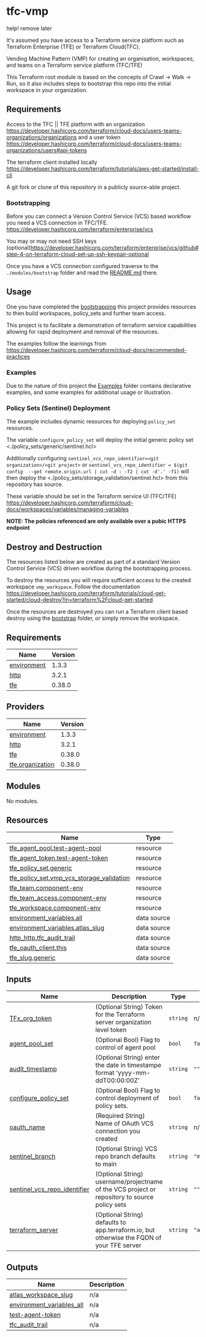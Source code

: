# tfc-vmp




help! remove later

It's assumed you have access to a Terraform service platform such as Terraform Enterprise (TFE) or Terraform Cloud(TFC).

Vending Machine Pattern (VMP) for creating an organisation, workspaces, and teams on a Terraform service platform (TFC/TFE)

This Terraform root module is based on the concepts of Crawl -> Walk -> Run, so it also includes steps to bootstrap this repo into the initial workspace in your organization.

## Requirements

Access to the TFC || TFE platform with an organization <https://developer.hashicorp.com/terraform/cloud-docs/users-teams-organizations/organizations> and a user token <https://developer.hashicorp.com/terraform/cloud-docs/users-teams-organizations/users#api-tokens>

The terraform client installed locally <https://developer.hashicorp.com/terraform/tutorials/aws-get-started/install-cli>

A git fork or clone of this repository in a publicly source-able project.

### Bootstrapping

Before you can connect a Version Control Service (VCS) based workflow you need a VCS connection in TFC/TFE. <https://developer.hashicorp.com/terraform/enterprise/vcs>

You may or may not need SSH keys (optional)<https://developer.hashicorp.com/terraform/enterprise/vcs/github#step-4-on-terraform-cloud-set-up-ssh-keypair-optional>

Once you have a VCS connection configured traverse to the `./modules/bootstrap` folder and read the [README.md](./modules/bootstrap/README.md) there.

## Usage

One you have completed the [bootstrapping](./README.md#bootstrapping) this project provides resources to then build workspaces, policy_sets and further team access.

This project is to facilitate a demonstration of terraform service capabilities allowing for rapid deployment and removal of the resources.

The examples follow the learnings from <https://developer.hashicorp.com/terraform/cloud-docs/recommended-practices>

### Examples

Due to the nature of this project the [Examples](./examples/README.md) folder contains declarative examples, and some examples for additional usage or illustration.

### Policy Sets (Sentinel) Deployment

The example includes dynamic resources for deploying `policy_set` resources.

The variable `configure_policy_set` will deploy the initial generic policy set <./policy_sets/generic/sentinel.hcl>

Additionally configuring `sentinel_vcs_repo_identifier=<git organization>/<git project>` or `sentinel_vcs_repo_identifier = $(git config  --get remote.origin.url | cut -d : -f2 | cut -d'.' -f1)` will then deploy the <./policy_sets/storage_validation/sentinel.hcl> from this repository has source.

These variable should be set in the Terraform service UI (TFC/TFE) <https://developer.hashicorp.com/terraform/cloud-docs/workspaces/variables/managing-variables>

**NOTE: The policies referenced are only available over a pubic HTTPS endpoint**

## Destroy and Destruction

The resources listed below are created as part of a standard Version Control Service (VCS) driven workflow during the bootstrapping process.

To destroy the resources you will require sufficient access to the created workspace `vmp_workspace`. Follow the documentation <https://developer.hashicorp.com/terraform/tutorials/cloud-get-started/cloud-destroy?in=terraform%2Fcloud-get-started>

Once the resources are destroyed you can run a Terraform client based destroy using the [bootstrap](./modules/bootstrap) folder, or simply remove the workspace.


<!-- BEGIN_TF_DOCS -->
## Requirements

| Name | Version |
|------|---------|
| <a name="requirement_environment"></a> [environment](#requirement\_environment) | 1.3.3 |
| <a name="requirement_http"></a> [http](#requirement\_http) | 3.2.1 |
| <a name="requirement_tfe"></a> [tfe](#requirement\_tfe) | 0.38.0 |

## Providers

| Name | Version |
|------|---------|
| <a name="provider_environment"></a> [environment](#provider\_environment) | 1.3.3 |
| <a name="provider_http"></a> [http](#provider\_http) | 3.2.1 |
| <a name="provider_tfe"></a> [tfe](#provider\_tfe) | 0.38.0 |
| <a name="provider_tfe.organization"></a> [tfe.organization](#provider\_tfe.organization) | 0.38.0 |

## Modules

No modules.

## Resources

| Name | Type |
|------|------|
| [tfe_agent_pool.test-agent-pool](https://registry.terraform.io/providers/hashicorp/tfe/0.38.0/docs/resources/agent_pool) | resource |
| [tfe_agent_token.test-agent-token](https://registry.terraform.io/providers/hashicorp/tfe/0.38.0/docs/resources/agent_token) | resource |
| [tfe_policy_set.generic](https://registry.terraform.io/providers/hashicorp/tfe/0.38.0/docs/resources/policy_set) | resource |
| [tfe_policy_set.vmp_vcs_storage_validation](https://registry.terraform.io/providers/hashicorp/tfe/0.38.0/docs/resources/policy_set) | resource |
| [tfe_team.component-env](https://registry.terraform.io/providers/hashicorp/tfe/0.38.0/docs/resources/team) | resource |
| [tfe_team_access.component-env](https://registry.terraform.io/providers/hashicorp/tfe/0.38.0/docs/resources/team_access) | resource |
| [tfe_workspace.component-env](https://registry.terraform.io/providers/hashicorp/tfe/0.38.0/docs/resources/workspace) | resource |
| [environment_variables.all](https://registry.terraform.io/providers/EppO/environment/1.3.3/docs/data-sources/variables) | data source |
| [environment_variables.atlas_slug](https://registry.terraform.io/providers/EppO/environment/1.3.3/docs/data-sources/variables) | data source |
| [http_http.tfc_audit_trail](https://registry.terraform.io/providers/hashicorp/http/3.2.1/docs/data-sources/http) | data source |
| [tfe_oauth_client.this](https://registry.terraform.io/providers/hashicorp/tfe/0.38.0/docs/data-sources/oauth_client) | data source |
| [tfe_slug.generic](https://registry.terraform.io/providers/hashicorp/tfe/0.38.0/docs/data-sources/slug) | data source |

## Inputs

| Name | Description | Type | Default | Required |
|------|-------------|------|---------|:--------:|
| <a name="input_TFx_org_token"></a> [TFx\_org\_token](#input\_TFx\_org\_token) | (Optional String) Token for the Terraform server organization level token | `string` | n/a | yes |
| <a name="input_agent_pool_set"></a> [agent\_pool\_set](#input\_agent\_pool\_set) | (Optional Bool) Flag to control of agent pool | `bool` | `false` | no |
| <a name="input_audit_timestamp"></a> [audit\_timestamp](#input\_audit\_timestamp) | (Optional String) enter the date in timestampe format 'yyyy-mm-ddT00:00:00Z' | `string` | `""` | no |
| <a name="input_configure_policy_set"></a> [configure\_policy\_set](#input\_configure\_policy\_set) | (Optional Bool) Flag to control deployment of policy sets. | `bool` | `false` | no |
| <a name="input_oauth_name"></a> [oauth\_name](#input\_oauth\_name) | (Required String) Name of OAuth VCS connection you created | `string` | n/a | yes |
| <a name="input_sentinel_branch"></a> [sentinel\_branch](#input\_sentinel\_branch) | (Optional String) VCS repo branch defaults to main | `string` | `"main"` | no |
| <a name="input_sentinel_vcs_repo_identifier"></a> [sentinel\_vcs\_repo\_identifier](#input\_sentinel\_vcs\_repo\_identifier) | (Optional String) username/projectname of the VCS project or repository to source policy sets | `string` | `""` | no |
| <a name="input_terraform_server"></a> [terraform\_server](#input\_terraform\_server) | (Optional String) defaults to app.terraform.io, but otherwise the FQDN of your TFE server | `string` | `"app.terraform.io"` | no |

## Outputs

| Name | Description |
|------|-------------|
| <a name="output_atlas_workspace_slug"></a> [atlas\_workspace\_slug](#output\_atlas\_workspace\_slug) | n/a |
| <a name="output_environment_variables_all"></a> [environment\_variables\_all](#output\_environment\_variables\_all) | n/a |
| <a name="output_test-agent-token"></a> [test-agent-token](#output\_test-agent-token) | n/a |
| <a name="output_tfc_audit_trail"></a> [tfc\_audit\_trail](#output\_tfc\_audit\_trail) | n/a |
<!-- END_TF_DOCS -->
